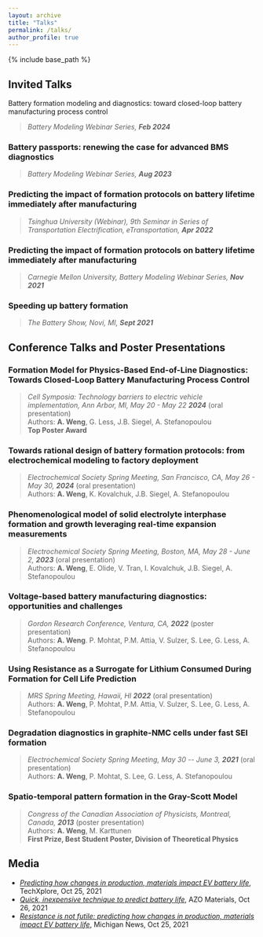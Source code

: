 ```yaml
---
layout: archive
title: "Talks"
permalink: /talks/
author_profile: true
---
```


{% include base_path %}

## Invited Talks

Battery formation modeling and diagnostics: toward closed-loop battery manufacturing process control
> *Battery Modeling Webinar Series, **Feb 2024***

### Battery passports: renewing the case for advanced BMS diagnostics
> *Battery Modeling Webinar Series, **Aug 2023***

### Predicting the impact of formation protocols on battery lifetime immediately after manufacturing
> *Tsinghua University (Webinar), 9th Seminar in Series of Transportation Electrification, eTransportation, **Apr 2022***

### Predicting the impact of formation protocols on battery lifetime immediately after manufacturing
> *Carnegie Mellon University, Battery Modeling Webinar Series, **Nov 2021***

### Speeding up battery formation
> *The Battery Show, Novi, MI, **Sept 2021***

## Conference Talks and Poster Presentations

### Formation Model for Physics-Based End-of-Line Diagnostics: Towards Closed-Loop Battery Manufacturing Process Control
> *Cell Symposia: Technology barriers to electric vehicle implementation, Ann Arbor, MI, May 20 - May 22 **2024*** (oral presentation) \
> Authors: **A. Weng**, G. Less, J.B. Siegel, A. Stefanopoulou \
> **Top Poster Award**

### Towards rational design of battery formation protocols: from electrochemical modeling to factory deployment
> *Electrochemical Society Spring Meeting, San Francisco, CA, May 26 - May 30, **2024*** (oral presentation) \
> Authors: **A. Weng**, K. Kovalchuk, J.B. Siegel, A. Stefanopoulou
    
### Phenomenological model of solid electrolyte interphase formation and growth leveraging real-time expansion measurements
> *Electrochemical Society Spring Meeting, Boston, MA, May 28 - June 2, **2023*** (oral presentation) \
> Authors: **A. Weng**, E. Olide, V. Tran, I. Kovalchuk, J.B. Siegel, A. Stefanopoulou

### Voltage-based battery manufacturing diagnostics: opportunities and challenges
> *Gordon Research Conference, Ventura, CA, **2022*** (poster presentation) \
> Authors: **A. Weng**. P. Mohtat, P.M. Attia, V. Sulzer, S. Lee, G. Less, A. Stefanopoulou

### Using Resistance as a Surrogate for Lithium Consumed During Formation for Cell Life Prediction
> *MRS Spring Meeting, Hawaii, HI **2022*** (oral presentation) \
> Authors: **A. Weng**, P. Mohtat, P.M. Attia, V. Sulzer, S. Lee, G. Less, A. Stefanopoulou

### Degradation diagnostics in graphite-NMC cells under fast SEI formation
> *Electrochemical Society Spring Meeting, May 30 -- June 3, **2021*** (oral presentation) \
> Authors: **A. Weng**, P. Mohtat, S. Lee, G. Less, A. Stefanopoulou

### Spatio-temporal pattern formation in the Gray-Scott Model

> *Congress of the Canadian Association of Physicists, Montreal, Canada, **2013*** (poster presentation) \
> Authors: **A. Weng**, M. Karttunen \
> **First Prize, Best Student Poster, Division of Theoretical Physics**

## Media

- [*Predicting how changes in production, materials impact EV battery life*](https://techxplore.com/news/2021-10-production-materials-impact-ev-battery.html), TechXplore, Oct 25, 2021
- [*Quick, inexpensive technique to predict battery life*](https://www.azom.com/news.aspx?newsID=57059), AZO Materials, Oct 26, 2021
- [*Resistance is not futile: predicting how changes in production, materials impact EV battery life*](https://news.umich.edu/resistance-is-not-futile-predicting-how-changes-in-production-materials-impact-ev-battery-life/), Michigan News, Oct 25, 2021


